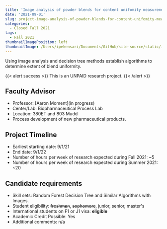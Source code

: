 ```yaml
---
title: 'Image analysis of powder blends for content unifomity measurements'
date: '2021-09-01'
slug: project-image-analysis-of-powder-blends-for-content-unifomity-measurements
categories:
  - Closed Fall 2021
tags:
  - Fall 2021
thumbnailImagePosition: left
thumbnailImage: /Users/ipekensari/Documents/GitHub/site-source/static/img/construction.png
---
```

Using image analysis and decision tree methods establish algorithms to determine extent of blend uniformity.  

<!--more-->

{{< alert success >}}
This is an UNPAID research project.
{{< /alert >}}

## Faculty Advisor
+ Professor: [Aaron Moment](in progress)
+ Center/Lab: Biopharmaceutical Process Lab
+ Location: 380ET and 803 Mudd
+ Process development of new pharmaceutical products.

## Project Timeline
+ Earliest starting date: 9/1/21
+ End date: 9/1/22
+ Number of hours per week of research expected during Fall 2021: ~5
+ Number of hours per week of research expected during Summer 2021: ~20

## Candidate requirements
+ Skill sets: Random Forest Decision Tree and Similar Algorithms with Images.
+ Student eligibility: ~~freshman~~, ~~sophomore~~, junior, senior, master's
+ International students on F1 or J1 visa: **eligible**
+ Academic Credit Possible: Yes
+ Additional comments: n/a

